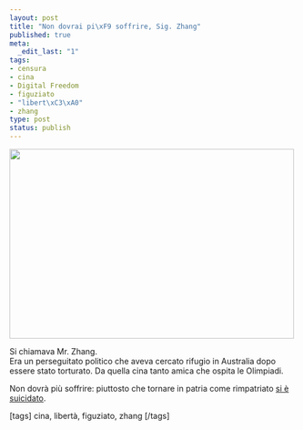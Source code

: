 ```yaml
--- 
layout: post
title: "Non dovrai pi\xF9 soffrire, Sig. Zhang"
published: true
meta: 
  _edit_last: "1"
tags: 
- censura
- cina
- Digital Freedom
- figuziato
- "libert\xC3\xA0"
- zhang
type: post
status: publish
---
```

<img src="http://www.lastknight.com/download//r261332_1089542.jpg" alt="" title="r261332_1089542" width="500" height="333" class="aligncenter size-full wp-image-743" />  
  
Si chiamava Mr. Zhang.  
Era un perseguitato politico che aveva cercato rifugio in Australia dopo essere stato torturato. Da quella cina tanto amica che ospita le Olimpiadi.  
  
Non dovrà più soffrire: piuttosto che tornare in patria come rimpatriato [si è suicidato](http://www.abc.net.au/news/stories/2008/06/16/2275279.htm).  
  
[tags] cina, libertà, figuziato, zhang [/tags] 
